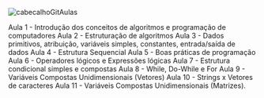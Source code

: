 ![cabecalhoGitAulas](https://github.com/brunamota/AP1/assets/66503956/8152064c-3f07-46cc-be30-c175f60954d6)


Aula 1 - Introdução dos conceitos de algoritmos e programação de computadores
Aula 2 - Estruturação de algoritmos
Aula 3 - Dados primitivos, atribuição, variáveis simples, constantes, entrada/saída de dados
Aula 4 - Estrutura Sequencial
Aula 5 - Boas práticas de programação
Aula 6 - Operadores lógicos e Expressões lógicas
Aula 7 - Estrutura condicional simples e compostas
Aula 8 - While, Do-While e For
Aula 9 - Variáveis Compostas Unidimensionais (Vetores)
Aula 10 - Strings x Vetores de caracteres
Aula 11 - Variáveis Compostas Unidimensionais (Matrizes).
